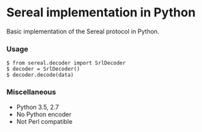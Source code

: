 # Sereal implementation in Python

Basic implementation of the Sereal protocol in Python.

### Usage

    $ from sereal.decoder import SrlDecoder
    $ decoder = SrlDecoder()
    $ decoder.decode(data)

### Miscellaneous

- Python 3.5, 2.7
- No Python encoder
- Not Perl compatible
